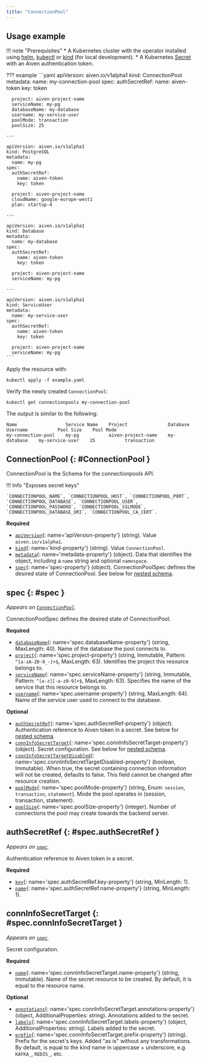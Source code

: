 ```yaml
---
title: "ConnectionPool"
---
```


## Usage example

!!! note "Prerequisites"
	* A Kubernetes cluster with the operator installed using [helm](../installation/helm.md), [kubectl](../installation/kubectl.md) or [kind](../contributing/developer-guide.md) (for local development).
	* A Kubernetes [Secret](../authentication.md) with an Aiven authentication token.

??? example 
    ```yaml
    apiVersion: aiven.io/v1alpha1
    kind: ConnectionPool
    metadata:
      name: my-connection-pool
    spec:
      authSecretRef:
        name: aiven-token
        key: token
    
      project: aiven-project-name
      serviceName: my-pg
      databaseName: my-database
      username: my-service-user
      poolMode: transaction
      poolSize: 25
    
    ---
    
    apiVersion: aiven.io/v1alpha1
    kind: PostgreSQL
    metadata:
      name: my-pg
    spec:
      authSecretRef:
        name: aiven-token
        key: token
    
      project: aiven-project-name
      cloudName: google-europe-west1
      plan: startup-4
    
    ---
    
    apiVersion: aiven.io/v1alpha1
    kind: Database
    metadata:
      name: my-database
    spec:
      authSecretRef:
        name: aiven-token
        key: token
    
      project: aiven-project-name
      serviceName: my-pg
    
    ---
    
    apiVersion: aiven.io/v1alpha1
    kind: ServiceUser
    metadata:
      name: my-service-user
    spec:
      authSecretRef:
        name: aiven-token
        key: token
    
      project: aiven-project-name
      serviceName: my-pg
    ```

Apply the resource with:

```shell
kubectl apply -f example.yaml
```

Verify the newly created `ConnectionPool`:

```shell
kubectl get connectionpools my-connection-pool
```

The output is similar to the following:
```shell
Name                  Service Name    Project               Database       Username           Pool Size    Pool Mode      
my-connection-pool    my-pg           aiven-project-name    my-database    my-service-user    25           transaction    
```

## ConnectionPool {: #ConnectionPool }

ConnectionPool is the Schema for the connectionpools API.

!!! Info "Exposes secret keys"

    `CONNECTIONPOOL_NAME`, `CONNECTIONPOOL_HOST`, `CONNECTIONPOOL_PORT`, `CONNECTIONPOOL_DATABASE`, `CONNECTIONPOOL_USER`, `CONNECTIONPOOL_PASSWORD`, `CONNECTIONPOOL_SSLMODE`, `CONNECTIONPOOL_DATABASE_URI`, `CONNECTIONPOOL_CA_CERT`.

**Required**

- [`apiVersion`](#apiVersion-property){: name='apiVersion-property'} (string). Value `aiven.io/v1alpha1`.
- [`kind`](#kind-property){: name='kind-property'} (string). Value `ConnectionPool`.
- [`metadata`](#metadata-property){: name='metadata-property'} (object). Data that identifies the object, including a `name` string and optional `namespace`.
- [`spec`](#spec-property){: name='spec-property'} (object). ConnectionPoolSpec defines the desired state of ConnectionPool. See below for [nested schema](#spec).

## spec {: #spec }

_Appears on [`ConnectionPool`](#ConnectionPool)._

ConnectionPoolSpec defines the desired state of ConnectionPool.

**Required**

- [`databaseName`](#spec.databaseName-property){: name='spec.databaseName-property'} (string, MaxLength: 40). Name of the database the pool connects to.
- [`project`](#spec.project-property){: name='spec.project-property'} (string, Immutable, Pattern: `^[a-zA-Z0-9_-]+$`, MaxLength: 63). Identifies the project this resource belongs to.
- [`serviceName`](#spec.serviceName-property){: name='spec.serviceName-property'} (string, Immutable, Pattern: `^[a-z][-a-z0-9]+$`, MaxLength: 63). Specifies the name of the service that this resource belongs to.
- [`username`](#spec.username-property){: name='spec.username-property'} (string, MaxLength: 64). Name of the service user used to connect to the database.

**Optional**

- [`authSecretRef`](#spec.authSecretRef-property){: name='spec.authSecretRef-property'} (object). Authentication reference to Aiven token in a secret. See below for [nested schema](#spec.authSecretRef).
- [`connInfoSecretTarget`](#spec.connInfoSecretTarget-property){: name='spec.connInfoSecretTarget-property'} (object). Secret configuration. See below for [nested schema](#spec.connInfoSecretTarget).
- [`connInfoSecretTargetDisabled`](#spec.connInfoSecretTargetDisabled-property){: name='spec.connInfoSecretTargetDisabled-property'} (boolean, Immutable). When true, the secret containing connection information will not be created, defaults to false. This field cannot be changed after resource creation.
- [`poolMode`](#spec.poolMode-property){: name='spec.poolMode-property'} (string, Enum: `session`, `transaction`, `statement`). Mode the pool operates in (session, transaction, statement).
- [`poolSize`](#spec.poolSize-property){: name='spec.poolSize-property'} (integer). Number of connections the pool may create towards the backend server.

## authSecretRef {: #spec.authSecretRef }

_Appears on [`spec`](#spec)._

Authentication reference to Aiven token in a secret.

**Required**

- [`key`](#spec.authSecretRef.key-property){: name='spec.authSecretRef.key-property'} (string, MinLength: 1).
- [`name`](#spec.authSecretRef.name-property){: name='spec.authSecretRef.name-property'} (string, MinLength: 1).

## connInfoSecretTarget {: #spec.connInfoSecretTarget }

_Appears on [`spec`](#spec)._

Secret configuration.

**Required**

- [`name`](#spec.connInfoSecretTarget.name-property){: name='spec.connInfoSecretTarget.name-property'} (string, Immutable). Name of the secret resource to be created. By default, it is equal to the resource name.

**Optional**

- [`annotations`](#spec.connInfoSecretTarget.annotations-property){: name='spec.connInfoSecretTarget.annotations-property'} (object, AdditionalProperties: string). Annotations added to the secret.
- [`labels`](#spec.connInfoSecretTarget.labels-property){: name='spec.connInfoSecretTarget.labels-property'} (object, AdditionalProperties: string). Labels added to the secret.
- [`prefix`](#spec.connInfoSecretTarget.prefix-property){: name='spec.connInfoSecretTarget.prefix-property'} (string). Prefix for the secret's keys.
Added "as is" without any transformations.
By default, is equal to the kind name in uppercase + underscore, e.g. `KAFKA_`, `REDIS_`, etc.
